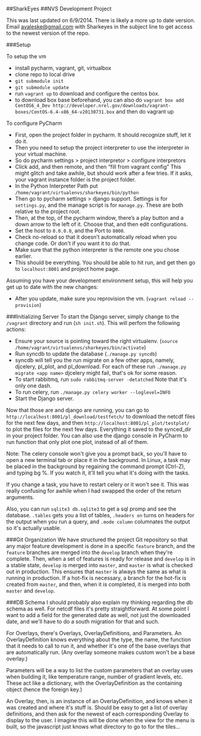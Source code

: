 ##SharkEyes
##NVS Development Project

This was last updated on 6/9/2014. There is likely a more up to date version. Email avaleske@gmail.com with Sharkeyes in the subject line to get access to the newest version of the repo.

###Setup

To setup the vm
- install pycharm, vagrant, git, virtualbox
- clone repo to local drive
- `git submodule init`
- `git submodule update`
- run `vagrant up` to download and configure the centos box.
- to download box base beforehand, you can also do `vagrant box add CentOS6_4_Dev http://developer.nrel.gov/downloads/vagrant-boxes/CentOS-6.4-x86_64-v20130731.box` and then do vagrant up

To configure PyCharm
- First, open the project folder in pycharm. It should recognize stuff, let it do it.
- Then you need to setup the project interpreter to use the interpreter in your virtual machine.
- So do pycharm settings > project interpretor > configure interpretors
- Click add, and then remote, and then “fill from vagrant config” This might glitch and take awhile, but should work after a few tries. If it asks, your vagrant instance folder is the project folder.
- In the Python Interpreter Path put `/home/vagrant/virtualenvs/sharkeyes/bin/python`
- Then go to pycharm settings > django support. Settings is for `settings.py`, and the manage script is for `manage.py`. These are both relative to the project root.
- Then, at the top, of the pycharm window, there’s a play button and a down arrow to the left of it. Choose that, and then edit configurations.
- Set the host to `0.0.0.0`, and the Port to `8000`.
- Check no-reload so that it doesn’t automatically reload when you change code. Or don't if you want it to do that.
- Make sure that the python interpreter is the remote one you chose earlier.
- This should be everything. You should be able to hit run, and get then go to `localhost:8001` and project home page.



Assuming you have your development environment setup, this will help you get up to date with the new changes:
- After you update, make sure you reprovision the vm. (`vagrant reload --provision`)

###Initializing Server
To start the Django server, simply change to the `/vagrant` directory and run (`sh init.sh`). This will perfom the following actions:
- Ensure your source is pointing toward the right virtualenv. (`source /home/vagrant/virtualenvs/sharkeyes/bin/activate`)
- Run syncdb to update the database (`./manage.py syncdb`)
- syncdb will tell you the run migrate on a few other apps, namely, djcelery, pl_plot, and pl_download. For each of these run `./manage.py migrate <app name>`    djcelery might fail, that's ok for some reason.
- To start rabbitmq, run `sudo rabbitmq-server -detatched` Note that it's only one dash.
- To run celery, run `./manage.py celery worker --loglevel=INFO`
- Start the Django server.

Now that those are and django are running, you can go to `http://localhost:8001/pl_download/testfetch/` to download the netcdf files for the next few days, and then `http://localhost:8001/pl_plot/testplot/` to plot the files for the next few days. Everything it saved to the synced_dir in your project folder. You can also use the django console in PyCharm to run function that only plot one plot, instead of all of them.

Note: The celery console won't give you a prompt back, so you'll have to open a new terminal tab or place it in the background. In Linux, a task may be placed in the background by regaining the command prompt (Ctrl-Z), and typing bg %<task number>. If you watch it, it'll tell you what it's doing with the tasks.

If you change a task, you have to restart celery or it won't see it. This was really confusing for awhile when I had swapped the order of the return arguments.

Also, you can run `sqlite3 db.sqlite3` to get a sql promp and see the database. `.tables` gets you a list of tables, `.headers on` turns on headers for the output when you run a query, and `.mode column` columnates the output so it's actually usable.

###Git Organization
We have structured the project Git repository so that any major feature development is done in a specific `feature` branch, and the `feature` branches are merged into the `develop` branch when they're complete. Then, when a set of features is ready for release and `develop` is in a stable state, `develop` is merged into `master`, and `master` is what is checked out in production. This ensures that `master` is always the same as what is running in production. If a hot-fix is necessary, a branch for the hot-fix is created from `master`, and then, when it is completed, it is merged into both `master` and `develop`.

###DB Schema
I should probably also explain my thinking regarding the db schema as well.
For netcdf files it's pretty straightforward. At some point I want to add a field for the generated date as well, not just the downloaded date, and we'll have to do a south migration for that and such.

For Overlays, there's Overlays, OverlayDefinitions, and Parameters. An OverlayDefinition knows everything about the type, the name, the function that it needs to call to run it, and whether it's one of the base overlays that are automatically run. (Any overlay someone makes custom won't be a base overlay.)

Parameters will be a way to list the custom parameters that an overlay uses when building it, like temperature range, number of gradient levels, etc. These act like a dictionary, with the OverlayDefinition as the containing object (hence the foreign key.)

An Overlay, then, is an instance of an OverlayDefinition, and knows when it was created and where it's stuff is. Should be easy to get a list of overlay definitions, and then ask for the newest of each corresponding Overlay to display to the user. I imagine this will be done when the view for the menu is built, so the javascript just knows what directory to go to for the tiles...
